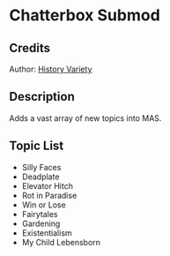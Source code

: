 # Chatterbox Submod


## Credits
Author: [History Variety](https://www.reddit.com/user/Historical_Variety63/)

## Description
  Adds a vast array of new topics into MAS.

## Topic List
  - Silly Faces
  - Deadplate
  - Elevator Hitch
  - Rot in Paradise
  - Win or Lose
  - Fairytales
  - Gardening
  - Existentialism
  - My Child Lebensborn

